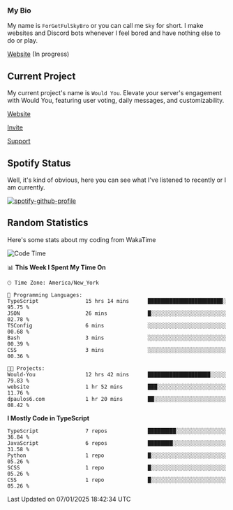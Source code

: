 ### My Bio 

My name is `ForGetFulSkyBro` or you can call me `Sky` for short. I make websites and Discord bots whenever I feel bored and have nothing else to do or play.

[Website](https://forgetful.vercel.app) (In progress)

## Current Project

My current project's name is `Would You`. Elevate your server's engagement with Would You, featuring user voting, daily messages, and customizability.

[Website](https://wouldyoubot.gg)

[Invite](https://wouldyoubot.gg/invite)

[Support](https://wouldyoubot.gg/discord)

## Spotify Status

Well, it's kind of obvious, here you can see what I've listened to recently or I am currently.

[![spotify-github-profile](https://spotify-github-profile.kittinanx.com/api/view?uid=8fw8wluifdebs12yo4k3j0h6c&cover_image=true&theme=novatorem&show_offline=false&background_color=121212&interchange=false&bar_color=53b14f&bar_color_cover=false)](https://github.com/kittinan/spotify-github-profile)


## Random Statistics

Here's some stats about my coding from WakaTime

<!--START_SECTION:waka-->
![Code Time](http://img.shields.io/badge/Code%20Time-1%2C444%20hrs%2013%20mins-blue)

📊 **This Week I Spent My Time On** 

```text
🕑︎ Time Zone: America/New_York

💬 Programming Languages: 
TypeScript               15 hrs 14 mins      ████████████████████████░   95.75 % 
JSON                     26 mins             █░░░░░░░░░░░░░░░░░░░░░░░░   02.78 % 
TSConfig                 6 mins              ░░░░░░░░░░░░░░░░░░░░░░░░░   00.68 % 
Bash                     3 mins              ░░░░░░░░░░░░░░░░░░░░░░░░░   00.39 % 
CSS                      3 mins              ░░░░░░░░░░░░░░░░░░░░░░░░░   00.36 % 

🐱‍💻 Projects: 
Would-You                12 hrs 42 mins      ████████████████████░░░░░   79.83 % 
website                  1 hr 52 mins        ███░░░░░░░░░░░░░░░░░░░░░░   11.76 % 
dpaulos6.com             1 hr 20 mins        ██░░░░░░░░░░░░░░░░░░░░░░░   08.42 % 
```

**I Mostly Code in TypeScript** 

```text
TypeScript               7 repos             █████████░░░░░░░░░░░░░░░░   36.84 % 
JavaScript               6 repos             ████████░░░░░░░░░░░░░░░░░   31.58 % 
Python                   1 repo              █░░░░░░░░░░░░░░░░░░░░░░░░   05.26 % 
SCSS                     1 repo              █░░░░░░░░░░░░░░░░░░░░░░░░   05.26 % 
CSS                      1 repo              █░░░░░░░░░░░░░░░░░░░░░░░░   05.26 % 
```




 Last Updated on 07/01/2025 18:42:34 UTC
<!--END_SECTION:waka-->
